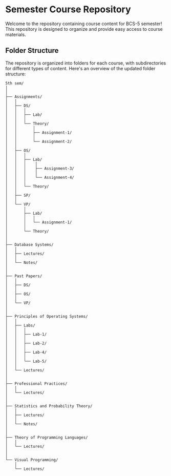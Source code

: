 
# Semester Course Repository

Welcome to the repository containing course content for BCS-5 semester! This repository is designed to organize and provide easy access to course materials.

## Folder Structure

The repository is organized into folders for each course, with subdirectories for different types of content. Here's an overview of the updated folder structure:

```
5th sem/
│
│
├── Assignments/
│   │
│   ├── DS/
│   │   │
│   │   ├── Lab/
│   │   │  
│   │   └── Theory/
│   │       │
│   │       ├── Assignment-1/
│   │       │  
│   │       └── Assignment-2/
│   │
│   ├── OS/
│   │   │
│   │   ├── Lab/
│   │   │    │
│   │   │    ├── Assignment-3/
│   │   │    │
│   │   │    └── Assignment-4/
│   │   │
│   │   └── Theory/
│   │
│   ├── SP/
│   │ 
│   └── VP/
│       │
│       ├── Lab/
│       │   │
│       │   └── Assignment-1/
│       │
│       └── Theory/
│    
│
├── Database Systems/
│   │
│   ├── Lectures/
│   │
│   └── Notes/
│
│
├── Past Papers/
│   │
│   ├── DS/
│   │
│   ├── OS/
│   │
│   └── VP/
│
│
├── Principles of Operating Systems/
│   │
│   ├── Labs/
│   │   │
│   │   ├── Lab-1/
│   │   │
│   │   ├── Lab-2/
│   │   │
│   │   ├── Lab-4/
│   │   │
│   │   └── Lab-5/
│   │
│   └── Lectures/
│
│
├── Professional Practices/
│   │
│   └── Lectures/
│
│
├── Statistics and Probability Theory/
│   │
│   ├── Lectures/
│   │
│   └── Notes/
│
│
├── Theory of Programming Languages/
│   │
│   └── Lectures/
│
│
└── Visual Programming/
    │
    └── Lectures/
```